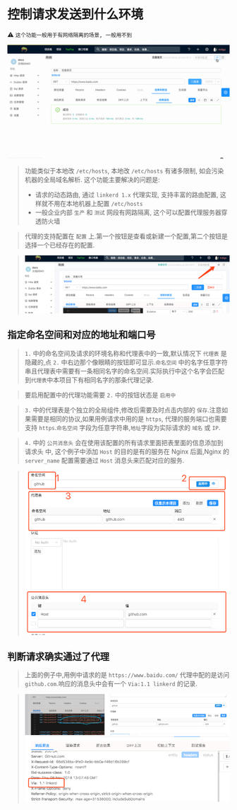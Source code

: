 # 控制请求发送到什么环境

⚠️ `这个功能一般用于有网络隔离的场景, 一般用不到`

![](./gif/proxy.gif)

> 功能类似于本地改 `/etc/hosts`, 本地改 `/etc/hosts` 有诸多限制, 如会污染机器的全局域名解析. 这个功能主要解决的问题是: 
> 
> - 请求的动态路由, 通过 `linkerd 1.x` 代理实现, 支持丰富的路由配置, 这样就不用在本地机器上配置 `/etc/hosts` 
> - 一般企业内部 `生产` 和 `测试` 网段有网路隔离, 这个可以配置代理服务器穿透防火墙

> 代理的支持配置在 `配置` 上.第一个按钮是查看或新建一个配置,第二个按钮是选择一个已经存在的配置.

> ![](./images/select-a-env.png)

## 指定命名空间和对应的地址和端口号

> `1.` 中的命名空间及请求的环境名称和代理表中的一致,默认情况下 `代理表` 是隐藏的,点 `2.` 中右边那个像眼睛的按钮即可显示.`命名空间` 中的名字任意字符串且代理表中需要有一条相同名字的命名空间.实际执行中这个名字会匹配到`代理表`中本项目下有相同名字的那条代理记录.

> 要启用配置中的代理功能需要 `2.` 中的按钮状态是 `启用中`

> `3.` 中的代理表是个独立的全局组件,修改后需要及时点击内部的 `保存`.注意如果需要是相同的协议,如果用例请求中用的是 `https`, 代理的服务端口也需要支持 `https`.`命名空间` 字段为任意字符串,`地址`字段为实际请求的 `域名` 或 `IP`.

> `4.` 中的 `公共消息头` 会在使用该配置的所有请求里面把表里面的信息添加到 请求头 中, 这个例子中添加 `Host` 的目的是有的服务在 Nginx 后面,Nginx 的 `server_name` 配置需要通过 `Host` 消息头来匹配对应的服务.

> ![](./images/set-a-proxy.png)

## 判断请求确实通过了代理

> 上面的例子中,用例中请求的是 `https://www.baidu.com/` 代理中配的是访问 `github.com`.响应的消息头中会有一个 `Via:1.1 linkerd` 的记录.

> ![](./images/proxy-response.png)
> ![](./images/proxy-linkerd-header.png)
